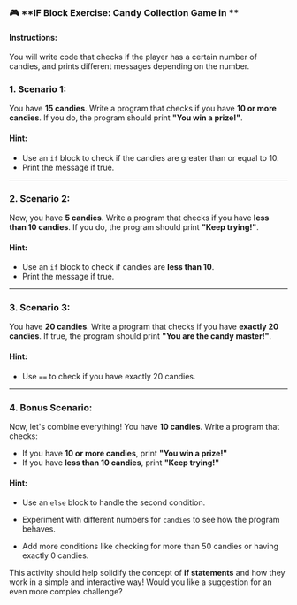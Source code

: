 ### 🎮 **IF Block Exercise: Candy Collection Game in **

#### **Instructions:**

You will write code that checks if the player has a certain number of candies, and prints different messages depending on the number.

### 1. **Scenario 1:**

You have **15 candies**. Write a program that checks if you have **10 or more candies**. If you do, the program should print **"You win a prize!"**.

#### **Hint:**

* Use an `if` block to check if the candies are greater than or equal to 10.
* Print the message if true.


---

### 2. **Scenario 2:**

Now, you have **5 candies**. Write a program that checks if you have **less than 10 candies**. If you do, the program should print **"Keep trying!"**.

#### **Hint:**

* Use an `if` block to check if candies are **less than 10**.
* Print the message if true.


---

### 3. **Scenario 3:**

You have **20 candies**. Write a program that checks if you have **exactly 20 candies**. If true, the program should print **"You are the candy master!"**.

#### **Hint:**

* Use `==` to check if you have exactly 20 candies.


---

### 4. **Bonus Scenario:**

Now, let's combine everything! You have **10 candies**. Write a program that checks:

* If you have **10 or more candies**, print **"You win a prize!"**
* If you have **less than 10 candies**, print **"Keep trying!"**

#### **Hint:**

* Use an `else` block to handle the second condition.


* Experiment with different numbers for `candies` to see how the program behaves.
* Add more conditions like checking for more than 50 candies or having exactly 0 candies.

This activity should help solidify the concept of **if statements** and how they work in a simple and interactive way! Would you like a suggestion for an even more complex challenge?
